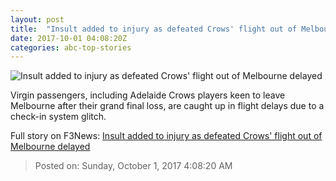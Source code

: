 ```yaml
---
layout: post
title:  "Insult added to injury as defeated Crows' flight out of Melbourne delayed"
date: 2017-10-01 04:08:20Z
categories: abc-top-stories
---
```


![Insult added to injury as defeated Crows' flight out of Melbourne delayed](http://www.abc.net.au/news/image/9004596-1x1-700x700.jpg)

Virgin passengers, including Adelaide Crows players keen to leave Melbourne after their grand final loss, are caught up in flight delays due to a check-in system glitch.


Full story on F3News: [Insult added to injury as defeated Crows' flight out of Melbourne delayed](http://www.f3nws.com/n/KrS23C)

> Posted on: Sunday, October 1, 2017 4:08:20 AM
